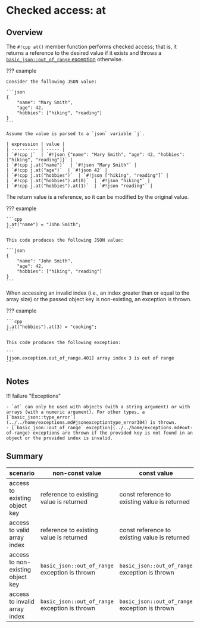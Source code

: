 # Checked access: at

## Overview

The `#!cpp at()` member function performs checked access; that is, it returns a reference to the desired value if it exists and throws a [`basic_json::out_of_range` exception](../../home/exceptions.md#out-of-range) otherwise.

??? example

    Consider the following JSON value:
    
    ```json
    {
        "name": "Mary Smith",
        "age": 42,
        "hobbies": ["hiking", "reading"]
    }
    ```
    
    Assume the value is parsed to a `json` variable `j`.

    | expression | value |
    | ---------- | ----- |
    | `#!cpp j`  | `#!json {"name": "Mary Smith", "age": 42, "hobbies": ["hiking", "reading"]}` |
    | `#!cpp j.at("name")`  | `#!json "Mary Smith"` |
    | `#!cpp j.at("age")`  | `#!json 42` |
    | `#!cpp j.at("hobbies")`  | `#!json ["hiking", "reading"]` |
    | `#!cpp j.at("hobbies").at(0)`  | `#!json "hiking"` |
    | `#!cpp j.at("hobbies").at(1)`  | `#!json "reading"` |

The return value is a reference, so it can be modified by the original value.

??? example

    ```cpp
    j.at("name") = "John Smith";
    ```
    
    This code produces the following JSON value:
    
    ```json
    {
        "name": "John Smith",
        "age": 42,
        "hobbies": ["hiking", "reading"]
    }
    ```

When accessing an invalid index (i.e., an index greater than or equal to the array size) or the passed object key is non-existing, an exception is thrown.

??? example

    ```cpp
    j.at("hobbies").at(3) = "cooking";
    ```
    
    This code produces the following exception:
    
    ```
    [json.exception.out_of_range.401] array index 3 is out of range
    ```

## Notes


!!! failure "Exceptions"

    - `at` can only be used with objects (with a string argument) or with arrays (with a numeric argument). For other types, a [`basic_json::type_error`](../../home/exceptions.md#jsonexceptiontype_error304) is thrown.
    - [`basic_json::out_of_range` exception](../../home/exceptions.md#out-of-range) exceptions are thrown if the provided key is not found in an object or the provided index is invalid.

## Summary

| scenario | non-const value | const value |
| -------- | ------------- | ----------- |
| access to existing object key | reference to existing value is returned | const reference to existing value is returned |
| access to valid array index | reference to existing value is returned | const reference to existing value is returned |
| access to non-existing object key | `basic_json::out_of_range` exception is thrown | `basic_json::out_of_range` exception is thrown |
| access to invalid array index | `basic_json::out_of_range` exception is thrown | `basic_json::out_of_range` exception is thrown |
